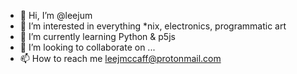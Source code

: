 - 👋 Hi, I’m @leejum
- 👀 I’m interested in everything *nix, electronics, programmatic art
- 🌱 I’m currently learning Python & p5js
- 💞️ I’m looking to collaborate on ...
- 📫 How to reach me leejmccaff@protonmail.com

<!---
leejum/leejum is a ✨ special ✨ repository because its `README.md` (this file) appears on your GitHub profile.
You can click the Preview link to take a look at your changes.
--->

